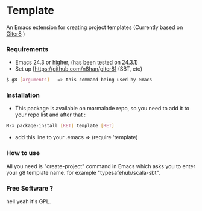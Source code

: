 Template
========

An Emacs extension for creating project templates (Currently based on [Giter8] )


### Requirements

* Emacs 24.3 or higher, (has been tested on 24.3.1)
* Set up [https://github.com/n8han/giter8]  (SBT, etc)
 
```sh
$ g8 [arguments]   => this command being used by emacs
```

### Installation

* This package is available on marmalade repo, so you need to add it to your repo list and after that :
```sh
M-x package-install [RET] template [RET]
```
* add this line to your .emacs => (require 'template)

### How to use

All you need is "create-project" command in Emacs which asks you to enter your g8 template name.
for example "typesafehub/scala-sbt".


### Free Software ?
hell yeah it's GPL.












[Giter8]:https://github.com/n8han/giter8
